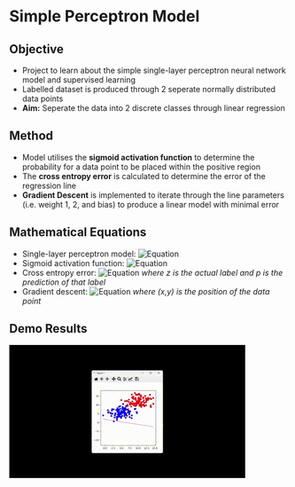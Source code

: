 # Simple Perceptron Model

## Objective
- Project to learn about the simple single-layer perceptron neural network model and supervised learning
- Labelled dataset is produced through 2 seperate normally distributed data points
- **Aim:** Seperate the data into 2 discrete classes through linear regression

## Method
- Model utilises the **sigmoid activation function** to determine the probability for a data point to be placed within the positive region
- The **cross entropy error** is calculated to determine the error of the regression line
- **Gradient Descent** is implemented to iterate through the line parameters (i.e. weight 1, 2, and bias) to produce a linear model with minimal error

## Mathematical Equations
- Single-layer perceptron model:
  ![Equation](https://latex.codecogs.com/svg.latex?\color{White}y%20%3D%20w_1%28x_1%29%20%2B%20w_2%28x_2%29%20%2B%20%5Ctext%7Bbias%7D)
- Sigmoid activation function:
  ![Equation](https://latex.codecogs.com/svg.latex?\color{White}p%20%3D%20\frac{1}{1%2Be^{-y}}) 
- Cross entropy error:
  ![Equation](https://latex.codecogs.com/svg.latex?\color{White}E%20%3D%20-\frac{1}{nrows}%20\cdot%20(\ln(p)z%20%2B%20\ln(1-p)(1-z)))
  *where z is the actual label and p is the prediction of that label*
- Gradient descent:
   ![Equation](https://latex.codecogs.com/svg.latex?\color{White}\text{New%20Line%20Parameters}=[w_1,w_2,b]-\frac{(x,y)\cdot(p-z)}{\text{Number%20of%20Points}})
  *where (x,y) is the position of the data point*

## Demo Results
![Demo Result](Demo.gif)
